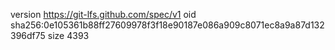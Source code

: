 version https://git-lfs.github.com/spec/v1
oid sha256:0e105361b88ff27609978f3f18e90187e086a909c8071ec8a9a87d132396df75
size 4393
